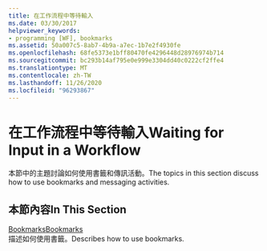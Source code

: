 ```yaml
---
title: 在工作流程中等待輸入
ms.date: 03/30/2017
helpviewer_keywords:
- programming [WF], bookmarks
ms.assetid: 50a007c5-8ab7-4b9a-a7ec-1b7e2f4930fe
ms.openlocfilehash: 68fe5373e1bff80470fe4296448d28976974b714
ms.sourcegitcommit: bc293b14af795e0e999e3304dd40c0222cf2ffe4
ms.translationtype: MT
ms.contentlocale: zh-TW
ms.lasthandoff: 11/26/2020
ms.locfileid: "96293867"
---
```

# <a name="waiting-for-input-in-a-workflow"></a><span data-ttu-id="b7610-102">在工作流程中等待輸入</span><span class="sxs-lookup"><span data-stu-id="b7610-102">Waiting for Input in a Workflow</span></span>

<span data-ttu-id="b7610-103">本節中的主題討論如何使用書籤和傳訊活動。</span><span class="sxs-lookup"><span data-stu-id="b7610-103">The topics in this section discuss how to use bookmarks and messaging activities.</span></span>  
  
## <a name="in-this-section"></a><span data-ttu-id="b7610-104">本節內容</span><span class="sxs-lookup"><span data-stu-id="b7610-104">In This Section</span></span>  

 [<span data-ttu-id="b7610-105">Bookmarks</span><span class="sxs-lookup"><span data-stu-id="b7610-105">Bookmarks</span></span>](bookmarks.md)  
 <span data-ttu-id="b7610-106">描述如何使用書籤。</span><span class="sxs-lookup"><span data-stu-id="b7610-106">Describes how to use bookmarks.</span></span>
